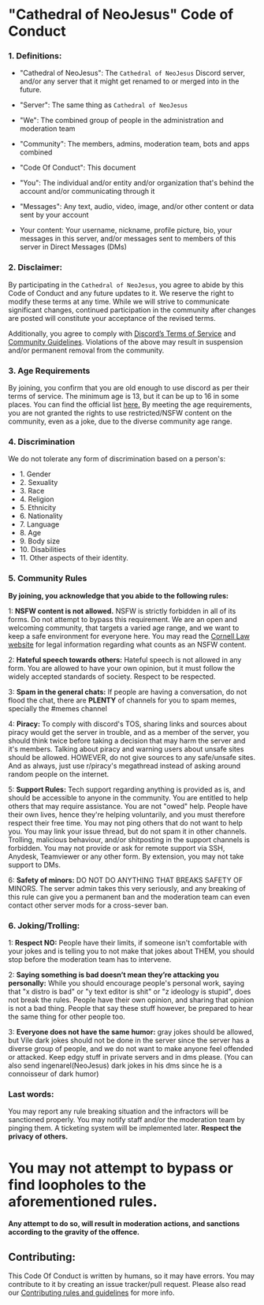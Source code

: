 # "Cathedral of NeoJesus" Code of Conduct

### 1. Definitions:

- "Cathedral of NeoJesus": The `Cathedral of NeoJesus` Discord server, and/or any server that it might get renamed to or
  merged into in the future.

- "Server": The same thing as `Cathedral of NeoJesus`

- "We": The combined group of people in the administration and moderation team

- "Community": The members, admins, moderation team, bots and apps combined

- "Code Of Conduct": This document

- "You": The individual and/or entity and/or organization that's behind the account and/or communicating
  through it

- "Messages": Any text, audio, video, image, and/or other content or data sent by your account

- Your content: Your username, nickname, profile picture, bio, your messages in this server, and/or messages sent to
  members of this server in Direct Messages (DMs)

### 2. Disclaimer:
By participating in the `Cathedral of NeoJesus`, you agree to abide by this Code of Conduct and any future updates to
it. We reserve the right to modify these terms at any time. While we will strive to communicate significant changes,
continued participation in the community after changes are posted will constitute your acceptance of the revised terms.

Additionally, you agree to comply with [Discord’s Terms of Service](https://discord.com/terms) and [Community
Guidelines](https://discord.com/guidelines). Violations of the above may result in suspension and/or permanent removal
from the community.

### 3. Age Requirements

By joining, you confirm that you are old enough to use discord as per their terms of service. The minimum age is 13, but
it can be up to 16 in some places. You can find the official list
[here.](https://support.discord.com/hc/en-us/articles/360040724612-Why-is-Discord-asking-for-my-birthday) By meeting the
age requirements, you are not granted the rights to use restricted/NSFW content on the community, even as a joke, due to
the diverse community age range.

### 4. Discrimination

We do not tolerate any form of discrimination based on a person's:

- 1\. Gender
- 2\. Sexuality
- 3\. Race
- 4\. Religion
- 5\. Ethnicity
- 6\. Nationality
- 7\. Language
- 8\. Age
- 9\. Body size
- 10\. Disabilities
- 11\. Other aspects of their identity.

### 5. Community Rules

**By joining, you acknowledge that you abide to the following rules:**

  1: **NSFW content is not allowed.**
  NSFW is strictly forbidden in all of its forms. Do not attempt to bypass this requirement. We are an open and
  welcoming community, that targets a varied age range, and we want to keep a safe environment for everyone here. You
  may read the [Cornell Law website](https://www.law.cornell.edu/uscode/text/18/2256) for legal information regarding
  what counts as an NSFW content.

  2: **Hateful speech towards others:**
  Hateful speech is not allowed in any form. You are allowed to have your own opinion, but it must follow the widely
  accepted standards of society. Respect to be respected.

  3: **Spam in the general chats:**
  If people are having a conversation, do not flood the chat, there are **PLENTY** of channels for you to spam memes,
  specially the #memes channel

  4: **Piracy:**
  To comply with discord's TOS, sharing links and sources about piracy would get the server in trouble, and as a member
  of the server, you should think twice before taking a decision that may harm the server and it's members. Talking
  about piracy and warning users about unsafe sites should be allowed. HOWEVER, do not give sources to any safe/unsafe
  sites. And as always, just use r/piracy's megathread instead of asking around random people on the internet.

  5: **Support Rules:**
  Tech support regarding anything is provided as is, and should be accessible to anyone in the community. You are
  entitled to help others that may require assistance. You are not "owed" help. People have their own lives, hence
  they're helping voluntarily, and you must therefore respect their free time. You may not ping others that do not want
  to help you. You may link your issue thread, but do not spam it in other channels. Trolling, malicious behaviour,
  and/or shitposting in the support channels is forbidden. You may not provide or ask for remote support via SSH,
  Anydesk, Teamviewer or any other form. By extension, you may not take support to DMs.

  6: **Safety of minors:**
  DO NOT DO ANYTHING THAT BREAKS SAFETY OF MINORS. The server admin takes this very seriously, and any breaking of this
  rule can give you a permanent ban and the moderation team can even contact other server mods for a cross-sever ban.


### 6. Joking/Trolling:
  1: **Respect NO:**
  People have their limits, if someone isn't comfortable with your jokes and is telling you to not make that jokes about
  THEM, you should stop before the moderation team has to intervene.

  2: **Saying something is bad doesn’t mean they’re attacking you personally:**
  While you should encourage people's personal work, saying that "x distro is bad" or "y text editor is shit" or "z
  ideology is stupid", does not break the rules. People have their own opinion, and sharing that opinion is not a bad
  thing. People that say these stuff however, be prepared to hear the same thing for other people too.

  3: **Everyone does not have the same humor:**
  gray jokes should be allowed, but Vile dark jokes should not be done in the server since the server has a diverse
  group of people, and we do not want to make anyone feel offended or attacked. Keep edgy stuff in private servers and
  in dms please. (You can also send ingenarel(NeoJesus) dark jokes in his dms since he is a connoisseur of dark humor)

### Last words:
You may report any rule breaking situation and the infractors will be sanctioned properly. You may notify staff and/or
the moderation team by pinging them. A ticketing system will be implemented later.
**Respect the privacy of others.**

# You may not attempt to bypass or find loopholes to the aforementioned rules.
  **Any attempt to do so, will result in moderation actions, and sanctions according to the gravity of the offence.**

## Contributing:

This Code Of Conduct is written by humans, so it may have errors. You may contribute to it by creating an issue
tracker/pull request. Please also read our [Contributing rules and guidelines](contributing.md) for more info.

<!-- this is never gonna render in the readme, so here i go: -->
<!-- made and written with love on neovim. Original document by @ingenarel, revision by hazelshantz -->
<!-- pretty please don't remove this -->
